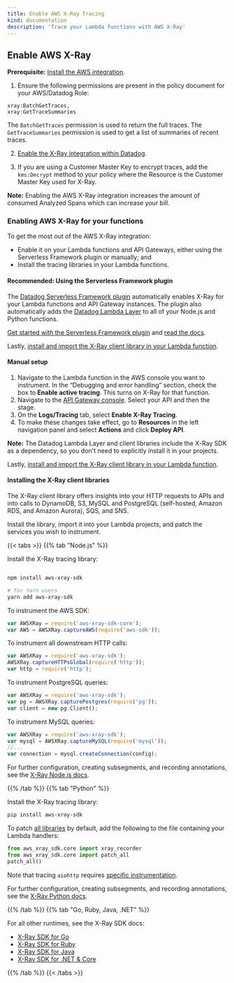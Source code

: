 ```yaml
---
title: Enable AWS X-Ray Tracing
kind: documentation
description: 'Trace your Lambda functions with AWS X-Ray'
---
```

## Enable AWS X-Ray

**Prerequisite:** [Install the AWS integration][1].

1. Ensure the following permissions are present in the policy document for your AWS/Datadog Role:

```text
xray:BatchGetTraces,
xray:GetTraceSummaries
```

The `BatchGetTraces` permission is used to return the full traces. The `GetTraceSummaries` permission is used to get a list of summaries of recent traces.

2. [Enable the X-Ray integration within Datadog][2].

3. If you are using a Customer Master Key to encrypt traces, add the `kms:Decrypt` method to your policy where the Resource is the Customer Master Key used for X-Ray.

**Note:** Enabling the AWS X-Ray integration increases the amount of consumed Analyzed Spans which can increase your bill.

### Enabling AWS X-Ray for your functions

To get the most out of the AWS X-Ray integration:
 - Enable it on your Lambda functions and API Gateways, either using the Serverless Framework plugin or manually; and
 - Install the tracing libraries in your Lambda functions.

#### Recommended: Using the Serverless Framework plugin

The [Datadog Serverless Framework plugin][3] automatically enables X-Ray for your Lambda functions and API Gateway instances. The plugin also automatically adds the [Datadog Lambda Layer][4] to all of your Node.js and Python functions.

[Get started with the Serverless Framework plugin][5] and [read the docs][3].

Lastly, [install and import the X-Ray client library in your Lambda function](#installing-the-x-ray-client-libraries).

#### Manual setup

1. Navigate to the Lambda function in the AWS console you want to instrument. In the “Debugging and error handling” section, check the box to **Enable active tracing**. This turns on X-Ray for that function.
2. Navigate to the [API Gateway console][6]. Select your API and then the stage.
3. On the **Logs/Tracing** tab, select **Enable X-Ray Tracing**.
4. To make these changes take effect, go to **Resources** in the left navigation panel and select **Actions** and click **Deploy API**.

**Note:** The Datadog Lambda Layer and client libraries include the X-Ray SDK as a dependency, so you don't need to explicitly install it in your projects.

Lastly, [install and import the X-Ray client library in your Lambda function](#installing-the-x-ray-client-libraries).

#### Installing the X-Ray client libraries

The X-Ray client library offers insights into your HTTP requests to APIs and into calls to DynamoDB, S3, MySQL and PostgreSQL (self-hosted, Amazon RDS, and Amazon Aurora), SQS, and SNS.

Install the library, import it into your Lambda projects, and patch the services you wish to instrument.

{{< tabs >}}
{{% tab "Node.js" %}}

Install the X-Ray tracing library:

```bash

npm install aws-xray-sdk

# for Yarn users
yarn add aws-xray-sdk
```

To instrument the AWS SDK:

```js
var AWSXRay = require('aws-xray-sdk-core');
var AWS = AWSXRay.captureAWS(require('aws-sdk'));
```

To instrument all downstream HTTP calls:

```js
var AWSXRay = require('aws-xray-sdk');
AWSXRay.captureHTTPsGlobal(require('http'));
var http = require('http');
```

To instrument PostgreSQL queries:

```js
var AWSXRay = require('aws-xray-sdk');
var pg = AWSXRay.capturePostgres(require('pg'));
var client = new pg.Client();
```

To instrument MySQL queries:

```js
var AWSXRay = require('aws-xray-sdk');
var mysql = AWSXRay.captureMySQL(require('mysql'));
//...
var connection = mysql.createConnection(config);
```

For further configuration, creating subsegments, and recording annotations, see the [X-Ray Node.js docs][1].

[1]: https://docs.aws.amazon.com/en_pv/xray/latest/devguide/xray-sdk-nodejs.html
{{% /tab %}}
{{% tab "Python" %}}

Install the X-Ray tracing library:

```bash
pip install aws-xray-sdk
```

To patch [all libraries][1] by default, add the following to the file containing your Lambda handlers:

```python
from aws_xray_sdk.core import xray_recorder
from aws_xray_sdk.core import patch_all
patch_all()
```

Note that tracing `aiohttp` requires [specific instrumentation][2].

For further configuration, creating subsegments, and recording annotations, see the [X-Ray Python docs][3].


[1]: https://docs.aws.amazon.com/en_pv/xray/latest/devguide/xray-sdk-python-patching.html
[2]: https://docs.aws.amazon.com/en_pv/xray/latest/devguide/xray-sdk-python-httpclients.html
[3]: https://docs.aws.amazon.com/en_pv/xray/latest/devguide/xray-sdk-python.html
{{% /tab %}}
{{% tab "Go, Ruby, Java, .NET" %}}

For all other runtimes, see the X-Ray SDK docs:

- [X-Ray SDK for Go][1]
- [X-Ray SDK for Ruby][2]
- [X-Ray SDK for Java][3]
- [X-Ray SDK for .NET & Core][4]


[1]: https://docs.aws.amazon.com/en_pv/xray/latest/devguide/xray-sdk-go.html
[2]: https://docs.aws.amazon.com/en_pv/xray/latest/devguide/xray-sdk-ruby.html
[3]: https://docs.aws.amazon.com/en_pv/xray/latest/devguide/xray-sdk-java.html
[4]: https://docs.aws.amazon.com/en_pv/xray/latest/devguide/xray-sdk-dotnet.html
{{% /tab %}}
{{< /tabs >}}

[1]: integrations/amazon_web_services/#setup
[2]: https://app.datadoghq.com/account/settings#integrations/amazon_xray
[3]: https://github.com/DataDog/serverless-plugin-datadog
[4]: https://docs.datadoghq.com/integrations/amazon_lambda/?tab=python#installing-and-using-the-datadog-layer
[5]: https://www.datadoghq.com/blog/serverless-framework-plugin
[6]: https://console.aws.amazon.com/apigateway/
